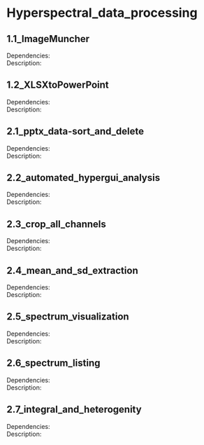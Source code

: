 # Hyperspectral_data_processing

## 1.1_ImageMuncher
Dependencies: <br>
Description:

## 1.2_XLSXtoPowerPoint
Dependencies: <br>
Description:

## 2.1_pptx_data-sort_and_delete
Dependencies: <br>
Description:

## 2.2_automated_hypergui_analysis
Dependencies: <br>
Description:

## 2.3_crop_all_channels
Dependencies: <br>
Description:

## 2.4_mean_and_sd_extraction
Dependencies: <br>
Description:

## 2.5_spectrum_visualization
Dependencies: <br>
Description:

## 2.6_spectrum_listing
Dependencies: <br>
Description:

## 2.7_integral_and_heterogenity
Dependencies: <br>
Description:
